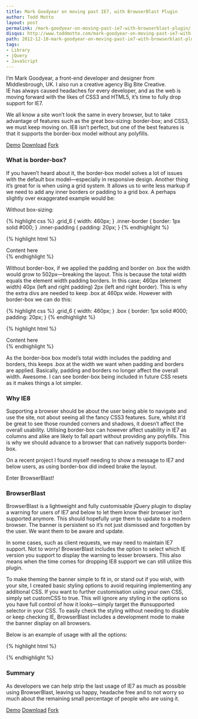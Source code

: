 ```yaml
---
title: Mark Goodyear on moving past IE7, with BrowserBlast Plugin
author: Todd Motto
layout: post
permalink: /mark-goodyear-on-moving-past-ie7-with-browserblast-plugin/
disqus: http://www.toddmotto.com/mark-goodyear-on-moving-past-ie7-with-browserblast-plugin
path: 2012-12-10-mark-goodyear-on-moving-past-ie7-with-browserblast-plugin.md
tags:
- Library
- jQuery
- JavaScript
---
```


I’m Mark Goodyear, a front-end developer and designer from Middlesbrough, UK. I also run a creative agency Big Bite Creative.  
IE has always caused headaches for every developer, and as the web is moving forward with the likes of CSS3 and HTML5, it’s time to fully drop support for IE7.

We all know a site won’t look the same in every browser, but to take advantage of features such as the great box-sizing: border-box; and CSS3, we must keep moving on. IE8 isn’t perfect, but one of the best features is that it supports the border-box model without any polyfills.

<div class="download-box">
  <a href="//www.toddmotto.com/labs/browserblast/" onclick="_gaq.push(['_trackEvent', 'Click', 'Demo BrowserBlast', 'BrowserBlast Demo']);">Demo</a>
  <a href="//github.com/markgoodyear/BrowserBlast/archive/master.zip" onclick="_gaq.push(['_trackEvent', 'Click', 'Download BrowserBlast', 'BrowserBlast Download']);">Download</a>
  <a href="//github.com/markgoodyear/BrowserBlast" onclick="_gaq.push(['_trackEvent', 'Click', 'Fork BrowserBlast', 'BrowserBlast Fork']);">Fork</a>
</div>

### What is border-box?

If you haven’t heard about it, the border-box model solves a lot of issues with the default box model—especially in responsive design. Another thing it’s great for is when using a grid system. It allows us to write less markup if we need to add any inner borders or padding to a grid box. A perhaps slightly over exaggerated example would be:

Without box-sizing:

{% highlight css %}
.grid_6 { width: 460px; }
.inner-border { border: 1px solid #000; }
.inner-padding { padding: 20px; }
{% endhighlight %}

{% highlight html %}
<div class="box grid_6">
  <div class="inner-border">
    <div class="inner-padding">
      Content here
    </div>
  </div>
</div>
{% endhighlight %}
  
Without border-box, if we applied the padding and border on .box the width would grow to 502px—breaking the layout. This is because the total width equals the element width padding borders. In this case; 460px (element width) 40px (left and right padding) 2px (left and right border). This is why the extra divs are needed to keep .box at 460px wide. However with border-box we can do this:

{% highlight css %}
.grid_6 { width: 460px; }
.box { border: 1px solid #000; padding: 20px; }
{% endhighlight %}

{% highlight html %}
<div class="box grid_6">
  Content here
</div>
{% endhighlight %}

As the border-box box model’s total width includes the padding and borders, this keeps .box at the width we want when padding and borders are applied. Basically, padding and borders no longer affect the overall width. Awesome. I can see border-box being included in future CSS resets as it makes things a lot simpler.

### Why IE8 

Supporting a browser should be about the user being able to navigate and use the site, not about seeing all the fancy CSS3 features. Sure, whilst it’d be great to see those rounded corners and shadows, it doesn’t affect the overall usability. Utilising border-box can however affect usability in IE7 as columns and alike are likely to fall apart without providing any polyfills. This is why we should advance to a browser that can natively supports border-box.

On a recent project I found myself needing to show a message to IE7 and below users, as using border-box did indeed brake the layout. 

Enter BrowserBlast!

### BrowserBlast

BrowserBlast is a lightweight and fully customisable jQuery plugin to display a warning for users of IE7 and below to let them know their browser isn’t supported anymore. This should hopefully urge them to update to a modern browser. The banner is persistent so it’s not just dismissed and forgotten by the user. We want them to be aware and update.

In some cases, such as client requests, we may need to maintain IE7 support. Not to worry! BrowserBlast includes the option to select which IE version you support to display the warning to lesser browsers. This also means when the time comes for dropping IE8 support we can still utilize this plugin.

To make theming the banner simple to fit in, or stand out if you wish, with your site, I created basic styling options to avoid requiring implementing any additional CSS. If you want to further customisation using your own CSS, simply set customCSS to true. This will ignore any styling in the options so you have full control of how it looks—simply target the #unsupported selector in your CSS. To easily check the styling without needing to disable or keep checking IE, BrowserBlast includes a development mode to make the banner display on all browsers.

Below is an example of usage with all the options:

{% highlight html %}
<script src="jquery.js"></script>
<script src="browserblast.min.js"></script>
<script>
$(function() {
  $.browserBlast({
    devMode: false, // Toggle dev mode
    supportedIE: "8", // Supported IE version
    customCSS: false, // Use custom CSS
    fixed: true, // Toggle between a fixed and non-fixed banner
    linkColor: '#56a119', // Set link color
    linkHover: '#333', // Set link hover color
    linkUnderline: true, // Toggle link underline
    bannerHeight: '40', // Height of banner
    background: '#FAF4AF', // Background color of banner
    textColor: '#333', // Text color
    fontSize: '12px', // Font size
    fontFamily: 'sans-serif', // Font family
    borderSize: '2', // Border size
    borderStyle: 'solid', // Border style
    borderColor: '#D4C790', // Border color
    warningID: 'unsupported', // Selector ID of banner
    message: "Hey! Your browser is unsupported. Please <a href='http://browsehappy.com' target='_blank'>upgrade</a> for the best experience." // Set your message, allows HTML
  });
});
</script>
{% endhighlight %}

### Summary

As developers we can help strip the last usage of IE7 as much as possible using BrowserBlast, leaving us happy, headache free and to not worry so much about the remaining small percentage of people who are using it.

<div class="download-box">
  <a href="//www.toddmotto.com/labs/browserblast/" onclick="_gaq.push(['_trackEvent', 'Click', 'Demo BrowserBlast', 'BrowserBlast Demo']);">Demo</a>
  <a href="//github.com/markgoodyear/BrowserBlast/archive/master.zip" onclick="_gaq.push(['_trackEvent', 'Click', 'Download BrowserBlast', 'BrowserBlast Download']);">Download</a>
  <a href="//github.com/markgoodyear/BrowserBlast" onclick="_gaq.push(['_trackEvent', 'Click', 'Fork BrowserBlast', 'BrowserBlast Fork']);">Fork</a>
</div>
